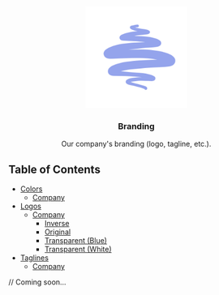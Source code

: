 <div align="center">
  <img src="logo/company/transparent-blue.png" alt="Logo" width="200" height="200">
  <h3 align="center">Branding</h3>

  <p align="center">
    Our company's branding (logo, tagline, etc.).
  </p>
</div> 

## Table of Contents
- [Colors](/color)
    - [Company](/color/company.md)
- [Logos](/logo/)
    - [Company](/logo/company/)
        - [Inverse](/logo/company/inverse.png)
        - [Original](/logo/company/original.png)
        - [Transparent (Blue)](/logo/company/transparent-blue.png)
        - [Transparent (White)](/logo/company/transparent-white.png)
- [Taglines](/tagline/)
    - [Company](/tagline/company.md)

// Coming soon...